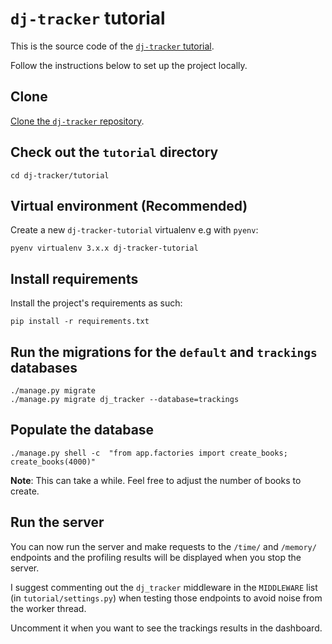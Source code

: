 # `dj-tracker` tutorial

This is the source code of the [`dj-tracker` tutorial](https://tijani-dia.github.io/dj-tracker/tutorial/setup/).

Follow the instructions below to set up the project locally.

## Clone

[Clone the `dj-tracker` repository](https://github.com/Tijani-Dia/dj-tracker).

## Check out the `tutorial` directory

```console
cd dj-tracker/tutorial
```

## Virtual environment (Recommended)

Create a new `dj-tracker-tutorial` virtualenv e.g with `pyenv`:

```console
pyenv virtualenv 3.x.x dj-tracker-tutorial
```

## Install requirements

Install the project's requirements as such:

```console
pip install -r requirements.txt
```

## Run the migrations for the `default` and `trackings` databases

```console
./manage.py migrate
./manage.py migrate dj_tracker --database=trackings
```

## Populate the database

```console
./manage.py shell -c  "from app.factories import create_books; create_books(4000)"
```

**Note**: This can take a while. Feel free to adjust the number of books to create.

## Run the server

You can now run the server and make requests to the `/time/` and `/memory/` endpoints and the profiling results will be displayed when you stop the server.

I suggest commenting out the `dj_tracker` middleware in the `MIDDLEWARE` list (in `tutorial/settings.py`) when testing those endpoints to avoid noise from the worker thread.

Uncomment it when you want to see the trackings results in the dashboard.
